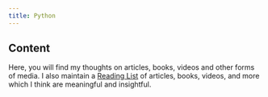 ```yaml
---
title: Python
---
```


## Content

Here, you will find my thoughts on articles, books, videos and other forms of media. I also maintain a [Reading List](#) of articles, books, videos, and more which I think are meaningful and insightful.